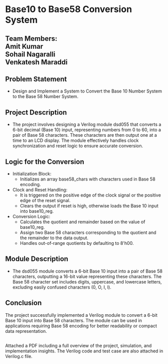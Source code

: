 # Base10 to Base58 Conversion System

## **Team Members**: <br> Amit Kumar<br> Sohail Nagaralli<br>Venkatesh Maraddi 

## Problem Statement
- Design and Implement a System to Convert the Base 10 Number System to the Base 58 Number System.

## Project Description
-  The project involves designing a Verilog module dsd055 that converts a 6-bit decimal (Base 10) input, representing numbers from 0 to 60, into a pair of Base 58 characters. These characters are then output one at a time to an LCD display. The module effectively handles clock synchronization and reset logic to ensure accurate conversion.

## Logic for the Conversion
- Initialization Block:
   - Initializes an array base58_chars with characters used in Base 58 encoding.
- Clock and Reset Handling:
   - It is triggered on the positive edge of the clock signal or the positive edge of the reset signal.
   - Clears the output if reset is high, otherwise loads the Base 10 input into base10_reg.
- Conversion Logic:
   - Calculates the quotient and remainder based on the value of base10_reg.
   - Assign two Base 58 characters corresponding to the quotient and the remainder to the data output.
   - Handles out-of-range quotients by defaulting to 8'h00.

## Module Description
- The dsd055 module converts a 6-bit Base 10 input into a pair of Base 58 characters, outputting a 16-bit value representing these characters. The Base 58 character set includes digits, uppercase, and lowercase letters, excluding easily confused characters (0, O, I, l).

## Conclusion
The project successfully implemented a Verilog module to convert a 6-bit Base 10 input into Base 58 characters. The module can be used in applications requiring Base 58 encoding for better readability or compact data representation.

##
Attached a PDF including a full overview of the project, simulation, and implementation insights.
The Verilog code and test case are also attached in Verilog.c file.
